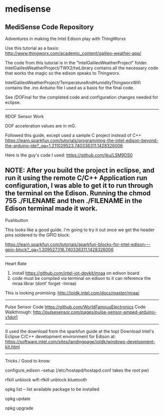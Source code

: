 # medisense
MediSense Code Repository
------------------------------------------------------
Adventures in making the Intel Edison play with ThingWorxs

Use this tutorial as a basis:
http://www.thingworx.com/academic_content/galileo-weather-app/

The code from this tutorial is in the "IntelGalileoWeatherProject" folder.
IntelGalileoWeatherProject/TWX2/twLibrary contains all the necessary code that works the magic so the edison speaks to Thingworx.

IntelGalileoWeatherProject/TemperatureAndHumidityThingworxWifi contains the .ino Arduino file I used as a basis for the final code.

See /DOFinal for the completed code and configuration changes needed for eclipse.

-------------------------------------------------------
9DOF Sensor Work

DOF acceleration values are in mG.

Followed this guide, except used a sample C project instead of C++
https://learn.sparkfun.com/tutorials/programming-the-intel-edison-beyond-the-arduino-ide?_ga=1.211029523.740336311.1428326006

Here is the guy's code I used:
https://github.com/jku/LSM9DS0

NOTE: After you build the project in eclipse, and run it using the remote C/C++ Application run configuration, I was able to get it to run through the terminal on the Edison. Running the chmod 755 ./FILENAME and then ./FILENAME in the Edison terminal made it work.
----------------------------------------------------------
Pushbutton

This looks like a good guide. I'm going to try it out once we get the header pins soldered to the GPIO block:

https://learn.sparkfun.com/tutorials/sparkfun-blocks-for-intel-edison---gpio-block?_ga=1.209527316.740336311.1428326006

----------------------------------------------------------
Heart Rate

1) install https://github.com/intel-iot-devkit/mraa on edison board
2) code must be compiled via terminal on edison to it can reference the mraa librar (dont' forget -lmraa)



This is looking promising:
http://iotdk.intel.com/docs/master/mraa/

----------------------------------------------------------

Pulse Sensor Code
https://github.com/WorldFamousElectronics
Code Walkthrough:
http://pulsesensor.com/pages/pulse-sensor-amped-arduino-v1dot1

----------------------------------------------------------
(I used the download from the sparkfun guide at the top)
Download Intel's Eclipse C/C++ development environment for Edison at:
https://software.intel.com/sites/landingpage/iotdk/windows-development-kit.html

----------------------------------------------------------
Tricks / Good to know:

configure_edison –setup (/etc/hostapd/hostapd.conf takes the root pw)

rfkill unblock wifi
rfkill unblock bluetooth

opkg list – list available package to be installed

opkg update

opkg upgrade
